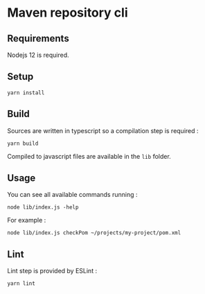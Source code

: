 # Maven repository cli

## Requirements

Nodejs 12 is required.

## Setup

    yarn install
    
## Build

Sources are written in typescript so a compilation step is required :

    yarn build

Compiled to javascript files are available in the `lib` folder.

## Usage

You can see all available commands running :

    node lib/index.js -help

For example :

    node lib/index.js checkPom ~/projects/my-project/pom.xml

## Lint

Lint step is provided by ESLint :

    yarn lint

